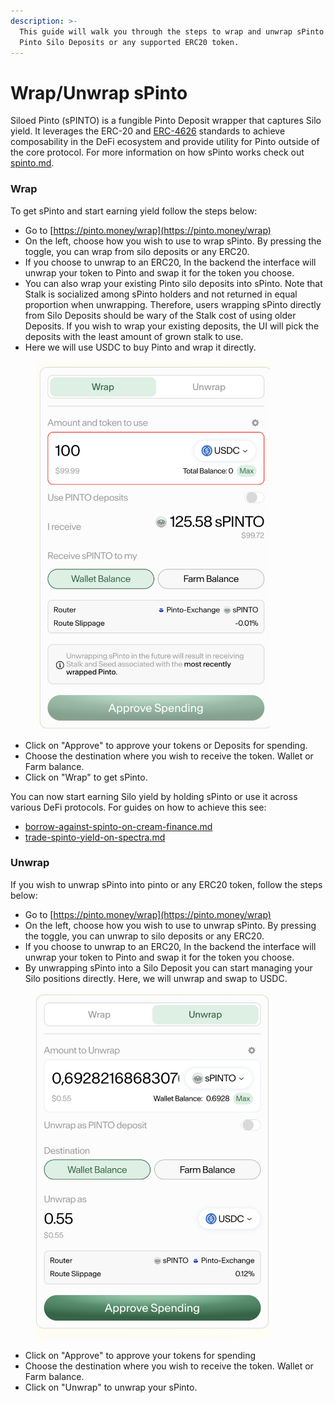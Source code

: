 ```yaml
---
description: >-
  This guide will walk you through the steps to wrap and unwrap sPinto using
  Pinto Silo Deposits or any supported ERC20 token.
---
```


# Wrap/Unwrap sPinto

Siloed Pinto (sPINTO) is a fungible Pinto Deposit wrapper that captures Silo yield. It leverages the ERC-20 and [ERC-4626](https://erc4626.info/) standards to achieve composability in the DeFi ecosystem and provide utility for Pinto outside of the core protocol. For more information on how sPinto works check out [spinto.md](../appendix/spinto.md "mention").

### Wrap

To get sPinto and start earning yield follow the steps below:

* Go to [https://pinto.money/wrap](https://pinto.money/wrap)
* On the left, choose how you wish to use to wrap sPinto. By pressing the toggle, you can wrap from silo deposits or any ERC20.&#x20;
* If you choose to unwrap to an ERC20, In the backend the interface will unwrap your token to Pinto and swap it for the token you choose.
* You can also wrap your existing Pinto silo deposits into sPinto. Note that Stalk is socialized among sPinto holders and not returned in equal proportion when unwrapping. Therefore, users wrapping sPinto directly from Silo Deposits should be wary of the Stalk cost of using older Deposits. If you wish to wrap your existing deposits, the UI will pick the deposits with the least amount of grown stalk to use.
* Here we will use USDC to buy Pinto and wrap it directly.

<figure><img src="../.gitbook/assets/image (12).png" alt="" width="375"><figcaption></figcaption></figure>

* Click on "Approve" to approve your tokens or Deposits for spending.
* Choose the destination where you wish to receive the token. Wallet or Farm balance.
* Click on "Wrap" to get sPinto.

You can now start earning Silo yield by holding sPinto or use it across various DeFi protocols. For guides on how to achieve this see:&#x20;

* [borrow-against-spinto-on-cream-finance.md](borrow-against-spinto-on-cream-finance.md "mention")
* [trade-spinto-yield-on-spectra.md](trade-spinto-yield-on-spectra.md "mention")

### Unwrap

If you wish to unwrap sPinto into pinto or any ERC20 token, follow the steps below:

* Go to [https://pinto.money/wrap](https://pinto.money/wrap)
* On the left, choose how you wish to use to unwrap sPinto. By pressing the toggle, you can unwrap to silo deposits or any ERC20.&#x20;
* If you choose to unwrap to an ERC20, In the backend the interface will unwrap your token to Pinto and swap it for the token you choose.&#x20;
* By unwrapping sPinto into a Silo Deposit you can start managing your Silo positions directly. Here, we will unwrap and swap to USDC.

<figure><img src="../.gitbook/assets/image (13).png" alt="" width="375"><figcaption></figcaption></figure>

* Click on "Approve" to approve your tokens for spending
* Choose the destination where you wish to receive the token. Wallet or Farm balance.
* Click on "Unwrap" to unwrap your sPinto.
